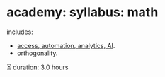 # academy: syllabus: math

includes:
- [access, automation, analytics, AI](https://github.com/kamangir/giza).
- orthogonality.


⏳ duration: 3.0 hours

